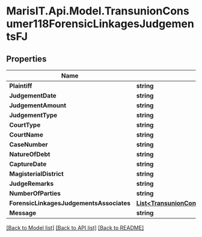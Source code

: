 
# MarisIT.Api.Model.TransunionConsumer118ForensicLinkagesJudgementsFJ

## Properties

Name | Type | Description | Notes
------------ | ------------- | ------------- | -------------
**Plaintiff** | **string** |  | [optional] 
**JudgementDate** | **string** |  | [optional] 
**JudgementAmount** | **string** |  | [optional] 
**JudgementType** | **string** |  | [optional] 
**CourtType** | **string** |  | [optional] 
**CourtName** | **string** |  | [optional] 
**CaseNumber** | **string** |  | [optional] 
**NatureOfDebt** | **string** |  | [optional] 
**CaptureDate** | **string** |  | [optional] 
**MagisterialDistrict** | **string** |  | [optional] 
**JudgeRemarks** | **string** |  | [optional] 
**NumberOfParties** | **string** |  | [optional] 
**ForensicLinkagesJudgementsAssociates** | [**List&lt;TransunionConsumer118ForensicLinkagesJudgementsAssociates&gt;**](TransunionConsumer118ForensicLinkagesJudgementsAssociates.md) |  | [optional] 
**Message** | **string** |  | [optional] 

[[Back to Model list]](../README.md#documentation-for-models)
[[Back to API list]](../README.md#documentation-for-api-endpoints)
[[Back to README]](../README.md)


